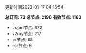更新时间2023-01-17 04:16:54

**总订阅: 73**
**总节点: 2190**
**有效节点: 1163**
- trojan节点: 872
- v2ray节点: 217
- ss节点: 68
- ssr节点: 6
